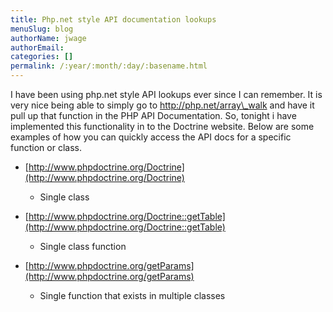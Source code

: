 ```yaml
---
title: Php.net style API documentation lookups
menuSlug: blog
authorName: jwage 
authorEmail: 
categories: []
permalink: /:year/:month/:day/:basename.html
---
```

<p>

I have been using php.net style API lookups ever since I can remember.
It is very nice being able to simply go to http://php.net/array\_walk
and have it pull up that function in the PHP API Documentation. So,
tonight i have implemented this functionality in to the Doctrine
website. Below are some examples of how you can quickly access the API
docs for a specific function or class.

</p><ul><li>

[http://www.phpdoctrine.org/Doctrine](http://www.phpdoctrine.org/Doctrine)
- Single class

</li><li>

[http://www.phpdoctrine.org/Doctrine::getTable](http://www.phpdoctrine.org/Doctrine::getTable)
- Single class function

</li><li>

[http://www.phpdoctrine.org/getParams](http://www.phpdoctrine.org/getParams)
- Single function that exists in multiple classes 

</li></ul>


